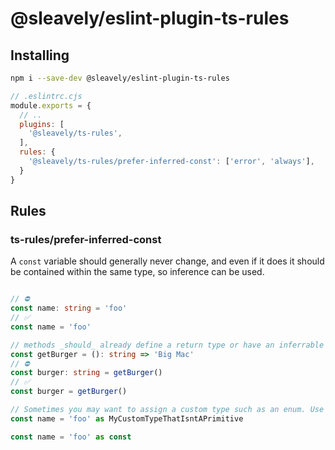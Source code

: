 # @sleavely/eslint-plugin-ts-rules

## Installing

```sh
npm i --save-dev @sleavely/eslint-plugin-ts-rules
```

```js
// .eslintrc.cjs
module.exports = {
  // ..
  plugins: [
    '@sleavely/ts-rules',
  ],
  rules: {
    '@sleavely/ts-rules/prefer-inferred-const': ['error', 'always'],
  }
}
```

## Rules

### ts-rules/prefer-inferred-const

A `const` variable should generally never change, and even if it does it should be contained within the same type, so inference can be used.

```ts

// ⛔
const name: string = 'foo'
// ✅
const name = 'foo'

// methods _should_ already define a return type or have an inferrable one
const getBurger = (): string => 'Big Mac'
// ⛔
const burger: string = getBurger()
// ✅
const burger = getBurger()

// Sometimes you may want to assign a custom type such as an enum. Use this approach in those cases:
const name = 'foo' as MyCustomTypeThatIsntAPrimitive

const name = 'foo' as const
```
